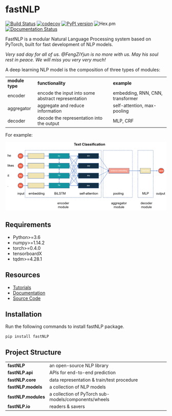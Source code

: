 # fastNLP

[![Build Status](https://travis-ci.org/fastnlp/fastNLP.svg?branch=master)](https://travis-ci.org/fastnlp/fastNLP)
[![codecov](https://codecov.io/gh/fastnlp/fastNLP/branch/master/graph/badge.svg)](https://codecov.io/gh/fastnlp/fastNLP)
[![PyPI version](https://badge.fury.io/py/fastNLP.svg)](https://badge.fury.io/py/fastNLP)
![Hex.pm](https://img.shields.io/hexpm/l/plug.svg)
[![Documentation Status](https://readthedocs.org/projects/fastnlp/badge/?version=latest)](http://fastnlp.readthedocs.io/?badge=latest)

FastNLP is a modular Natural Language Processing system based on PyTorch, built for fast development of NLP models. 

*Very sad day for all of us.  @FengZiYjun  is no more with us.  May his soul rest in peace. We will miss you very very much!*

A deep learning NLP model is the composition of three types of modules:
<table>
<tr>
    <td><b> module type </b></td>
    <td><b> functionality </b></td>
    <td><b> example </b></td>
</tr>
<tr>
    <td> encoder </td>
    <td> encode the input into some abstract representation </td>
    <td> embedding, RNN, CNN, transformer
</tr>
<tr>
    <td> aggregator </td>
    <td> aggregate and reduce information </td>
    <td> self-attention, max-pooling </td>
</tr>
<tr>
    <td> decoder </td>
    <td> decode the representation into the output </td>
    <td> MLP, CRF </td>
</tr>
</table>

For example:

![](docs/source/figures/text_classification.png)

## Requirements

- Python>=3.6
- numpy>=1.14.2
- torch>=0.4.0
- tensorboardX
- tqdm>=4.28.1


## Resources

- [Tutorials](https://github.com/fastnlp/fastNLP/tree/master/tutorials)
- [Documentation](https://fastnlp.readthedocs.io/en/latest/)
- [Source Code](https://github.com/fastnlp/fastNLP)


## Installation
Run the following commands to install fastNLP package.
```shell
pip install fastNLP
```


## Project Structure

<table>
<tr>
    <td><b> fastNLP </b></td>
    <td> an open-source NLP library </td>
</tr>
<tr>
    <td><b> fastNLP.api </b></td>
    <td> APIs for end-to-end prediction </td>
</tr>
<tr>
    <td><b> fastNLP.core </b></td>
    <td> data representation & train/test procedure </td>
</tr>
<tr>
    <td><b> fastNLP.models </b></td>
    <td> a collection of NLP models </td>
</tr>
<tr>
    <td><b> fastNLP.modules </b></td>
    <td> a collection of PyTorch sub-models/components/wheels </td>
</tr>
<tr>
    <td><b> fastNLP.io </b></td>
    <td> readers & savers </td>
</tr>
</table>
